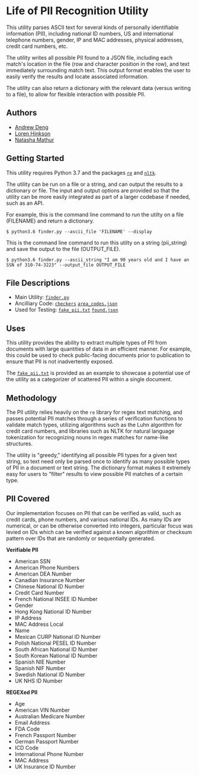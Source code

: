 # Life of PII Recognition Utility

This utility parses ASCII text for several kinds of personally identifiable 
information (PII), including national ID numbers, US and international telephone
numbers, gender, IP and MAC addresses, physical addresses, credit card numbers,
etc. 

The utility writes all possible PII found to a JSON file, including each match's 
location in the file (row and character position in the row), and text 
immediately surrounding match text. This output format enables the user to 
easily verify the results and locate associated information. 

The utility can also return a dictionary with the relevant data (versus writing 
to a file), to allow for flexible interaction with possible PII.

## Authors

- [Andrew Deng](https://github.com/CAPPAndrew)
- [Loren Hinkson](https://github.com/lorenh516)
- [Natasha Mathur](https://github.com/natashamathur)


## Getting Started

This utility requires Python 3.7 and the packages [`re`](https://docs.python.org/3/library/re.html) and [`nltk`](https://www.nltk.org/).

The utility can be run on a file or a string, and can output the results to a dictionary or file. The input and output options are provided so that the utility can be more easily integrated as part of a larger codebase if needed, such as an API. 

For example, this is the command line command to run the utilty on a file (FILENAME) and return a dictionary. 

```
$ python3.6 finder.py --ascii_file 'FILENAME' --display
```

This is the command line command to run this utilty on a string (pii_string) and save the output to the file (OUTPUT_FILE).

```
$ python3.6 finder.py --ascii_string "I am 90 years old and I have an SSN of 310-74-3223" --output_file OUTPUT_FILE
```

## File Descriptions

 - Main Utility: [`finder.py`](https://github.com/natashamathur/life_of_pii/blob/master/finder.py)
 - Ancilliary Code: [`checkers`](https://github.com/natashamathur/life_of_pii/tree/master/checkers) [`area_codes.json`](https://github.com/natashamathur/life_of_pii/blob/master/area_codes.json) 
 - Used for Testing: [`fake_pii.txt`](https://github.com/natashamathur/life_of_pii/blob/master/fake_pii.txt) [`found.json`](https://github.com/natashamathur/life_of_pii/blob/master/found.json)

## Uses
This utility provides the ability to extract multiple types of PII from 
documents with large quantities of data in an efficient manner. For example, 
this could be used to check public-facing documents prior to publication to 
ensure that PII is not inadvertently exposed.

The [`fake_pii.txt`](https://github.com/natashamathur/life_of_pii/blob/master/fake_pii.txt) is provided as an example to showcase a potential use of the utility as a categorizer of scattered PII within a single document.


## Methodology
The PII utility relies heavily on the `re` library for regex text matching, and
passes potential PII matches through a series of verification functions to 
validate match types, utilizing algorithms such as the Luhn algorithm for credit 
card numbers, and libraries such as NLTK for natural language tokenization for 
recognizing nouns in regex matches for name-like structures. 

The utility is "greedy," identifying all possible PII types for a given text 
string, so text need only be parsed once to identify as many possible types of 
PII in a document or text string. The dictionary format makes it extremely easy 
for users to "filter" results to view possible PII matches of a certain type.

## PII Covered
Our implementation focuses on PII that can be verified as valid, such as credit
cards, phone numbers, and various national IDs. As many IDs are numerical, or
can be otherwise converted into integers, particular focus was levied on IDs
which can be verified against a known algorithim or checksum pattern over 
IDs that are randomly or sequentially generated.

**Verifiable PII**
- American SSN
- American Phone Numbers
- American DEA Number
- Canadian Insurance Number
- Chinese National ID Number
- Credit Card Number
- French National INSEE ID Number
- Gender
- Hong Kong National ID Number
- IP Address
- MAC Address Local
- Name
- Mexican CURP National ID Number
- Polish National PESEL ID Number
- South African National ID Number
- South Korean National ID Number
- Spanish NIE Number
- Spanish NIF Number
- Swedish National ID Number
- UK NHS ID Number

**REGEXed PII**
- Age
- American VIN Number
- Australian Medicare Number
- Email Address
- FDA Code
- French Passport Number
- German Passport Number
- ICD Code
- International Phone Number
- MAC Address
- UK Insurance ID Number
